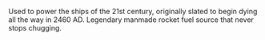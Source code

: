 Used to power the ships of the 21st century, originally slated to begin dying all the way in 2460 AD. Legendary manmade rocket fuel source that never stops chugging. 